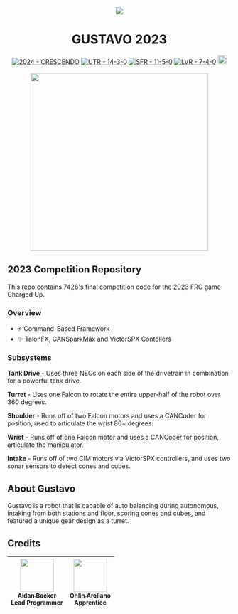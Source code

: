<div align="center">
    <img src="https://i.imgur.com/A0nEszi.png">
</div>

<h1 align="center">GUSTAVO 2023</h1>

<div align="center">
    <a href="https://firstfrc.blob.core.windows.net/frc2023/Manual/2023FRCGameManual.pdf" target="_blank"><img src="https://img.shields.io/badge/2023-Charged Up-cc9100?logo=first" alt="2024 - CRESCENDO"></a>
    <a href="https://www.thebluealliance.com/event/2023azva" target="_blank"><img src="https://img.shields.io/badge/AZ East-9--6--0-00b96b" alt="UTR - 14-3-0"></a>
    <a href="https://www.thebluealliance.com/event/2023azgl" target="_blank"><img src="https://img.shields.io/badge/AZ West-8--5--1-c01ced" alt="SFR - 11-5-0"></a>
    <a href="https://www.thebluealliance.com/event/2023nvlv" target="_blank"><img src="https://img.shields.io/badge/LVR-11--6--0-ed1c24" alt="LVR - 7-4-0"></a>
    <a href="https://www.statbotics.io/team/7426/2023" target="_blank"><img width="20" height="20" src="https://www.statbotics.io/circ_favicon.ico"></a>
</div>
<br>
<div align="center">
    <img src="https://i.imgur.com/SmEJkgF.png" width="400">
</div>

## 2023 Competition Repository

This repo contains 7426's final competition code for the 2023 FRC game Charged Up. 

### Overview

- ⚡&nbsp;Command-Based Framework
- ✨&nbsp;TalonFX, CANSparkMax and VictorSPX Contollers

### Subsystems

**Tank Drive** - Uses three NEOs on each side of the drivetrain in combination for a powerful tank drive.

**Turret** - Uses one Falcon to rotate the entire upper-half of the robot over 360 degrees.

**Shoulder** - Runs off of two Falcon motors and uses a CANCoder for position, used to articulate the wrist 80+ degrees.

**Wrist** - Runs off of one Falcon motor and uses a CANCoder for position, articulate the manipulator.

**Intake** - Runs off of two CIM motors via VictorSPX controllers, and uses two sonar sensors to detect cones and cubes. 


## About Gustavo

Gustavo is a robot that is capable of auto balancing during autonomous, intaking from both stations and floor, scoring cones and cubes, and featured a unique gear design as a turret.

## Credits

<div align="center">

| [<img src="https://avatars.githubusercontent.com/u/79188194?v=4" width="75px;"/><br /><sub>Aidan Becker</sub>](https://github.com/Force0h)<br /> <sub>Lead Programmer</sub>|  [<img src="https://avatars.githubusercontent.com/u/32149826?v=4" width="75px;"/><br /><sub>Ohlin Arellano</sub>](https://github.com/murphy28)<br /> <sub>Apprentice</sub>|
| :---: | :---: |

</div